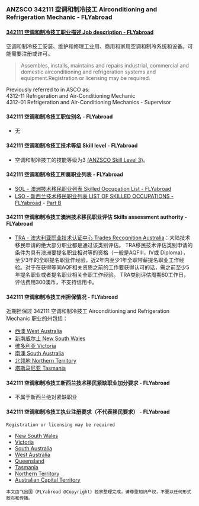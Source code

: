 ### ANZSCO 342111 空调和制冷技工 Airconditioning and Refrigeration Mechanic - FLYabroad ###

####  [342111 空调和制冷技工职业描述 Job description - FLYabroad](http://www.flyabroadvisa.com/anzsco/3421.html#342111)

空调和制冷技工安装、维护和修理工业用、商用和家用空调和制冷系统和设备。可能需要注册或许可。

> Assembles, installs, maintains and repairs industrial, commercial and domestic airconditioning and refrigeration systems and equipment.Registration or licensing may be required.

Previously referred to in ASCO as:  
4312-11 Refrigeration and Air-Conditioning Mechanic  
4312-01 Refrigeration and Air-Conditioning Mechanics - Supervisor

#### 342111 空调和制冷技工职位别名 - FLYabroad
 
- 无

#### 342111 空调和制冷技工技术等级 Skill level - FLYabroad

- 空调和制冷技工的技能等级为3 [(ANZSCO Skill Level 3)](http://www.flyabroadvisa.com/anzsco/)。

#### 342111 空调和制冷技工所属职业列表 - FLYabroad

- [SOL - 澳洲技术移民职业列表 Skilled Occupation List - FLYabroad](http://www.flyabroadvisa.com/sol/)
- [LSO - 新西兰技术移民职业列表 LIST OF SKILLED OCCUPATIONS - FLYabroad](http://nz.flyabroadvisa.com/lso/) - [Part B](partb)

#### 342111 空调和制冷技工澳洲技术移民职业评估 Skills assessment authority - FLYabroad

- [TRA - 澳大利亚职业技术认证中心 Trades Recognition Australia](http://www.flyabroadvisa.com/ass/tra.html)：大陆技术移民申请的绝大部分职业都是通过该类别评估。
TRA移民技术评估类别申请的条件为具有澳洲要提名职业相对等的资格（一般是AQFIII，IV或 Diploma），至少3年的全职提名职业作经验，近2年内至少1年全职带薪提名职业工作经验。对于在获得等同AQF相关资质之前的工作要获得认可的话，需之前至少5年提名职业或者提名职业相关全职工作经验。
TRA类别评估周期60工作日，评估费用300澳币，不支持信用卡。

#### 342111 空调和制冷技工州担保情况 - FLYabroad

近期担保过 342111 空调和制冷技工 Airconditioning and Refrigeration Mechanic 职业的州包括：

- [西澳 West Australia](http://www.flyabroadvisa.com/zdb/wa.html)
- [新南威尔士 New South Wales](http://www.flyabroadvisa.com/zdb/nsw.html)
- [维多利亚 Victoria](http://www.flyabroadvisa.com/zdb/vic.html)
- [南澳 South Australia](http://www.flyabroadvisa.com/zdb/sa.html)
- [北领地 Northern Territory](http://www.flyabroadvisa.com/zdb/nt.html)
- [塔斯马尼亚 Tasmania](http://www.flyabroadvisa.com/zdb/tas.html)

#### 342111 空调和制冷技工新西兰技术移民紧缺职业加分要求 - FLYabroad

- 不属于新西兰绝对紧缺职业

#### 342111 空调和制冷技工执业注册要求（不代表移民要求） - FLYabroad

    Registration or licensing may be required

- [New South Wales   ](http://www.fairtrading.nsw.gov.au/)
- [Victoria  ](http://www.esv.vic.gov.au/)
- [South Australia   ](http://www.ocba.sa.gov.au/licensing/)
- [West Australia   ](http://www.commerce.wa.gov.au/EnergySafety/)
- [Queensland   ](http://www.arctick.org/index.php)
- [Tasmania  ](http://www.arctick.org/index.php)
- [Northern Territory  ](http://www.nt.gov.au/deet/worksafe)
- [Australian Capital Territory ](http://www.actpla.act.gov.au/)



`本文由飞出国（FLYabroad @Copyright）独家整理完成，请尊重知识产权，不要以任何形式散布和传播。`